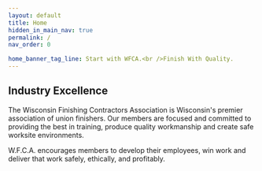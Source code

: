 ```yaml
---
layout: default
title: Home
hidden_in_main_nav: true
permalink: /
nav_order: 0

home_banner_tag_line: Start with WFCA.<br />Finish With Quality.
---
```


## Industry Excellence

The Wisconsin Finishing Contractors Association is Wisconsin's premier association of union finishers. Our members are focused and committed to providing the best in training, produce quality workmanship and create safe worksite environments.

W.F.C.A. encourages members to develop their employees, win work and deliver that work safely, ethically, and profitably.

